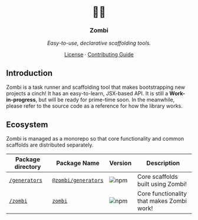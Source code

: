 <p align="center">
  <h1 align="center">🧟‍♀️</h1>
  <h3 align="center">Zombi</h3>
  <p align="center"><i>Easy-to-use, declarative scaffolding tools.</i></p>
</p>

<p align="center">
  <a href="https://github.com/smithki/zombi/blob/master/LICENSE">License</a> ·
  <a href="https://github.com/smithki/zombi/blob/master/CONTRIBUTING.md">Contributing Guide</a>
</p>

## Introduction

Zombi is a task runner and scaffolding tool that makes bootstrapping new projects a cinch! It has an easy-to-learn, JSX-based API. It is still a **Work-in-progress**, but will be ready for prime-time soon. In the meanwhile, please refer to the source code as a reference for how the library works.

## Ecosystem

Zombi is managed as a monorepo so that core functionality and common scaffolds are distributed separately.

| Package directory | Package Name | Version | Description |
| ----------------- | ------------ | ------- | ----------- |
| [`/generators`](./packages/generators) | [`@zombi/generators`](https://www.npmjs.com/package/@zombi/generators) | ![npm](https://img.shields.io/npm/v/@zombi/generators.svg?style=flat-square) | Core scaffolds built using Zombi! |
| [`/zombi`](./packages/zombi) | [`zombi`](https://www.npmjs.com/package/@tsunagi/core) | ![npm](https://img.shields.io/npm/v/zombi.svg?style=flat-square) | Core functionality that makes Zombi work! |
